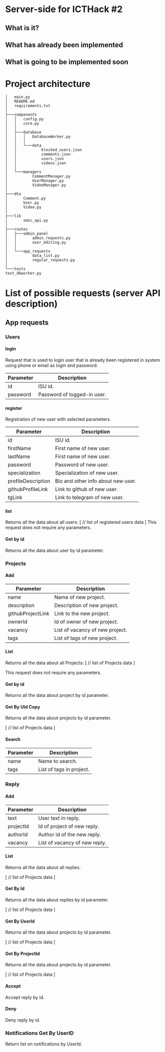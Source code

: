 # Server-side for ICTHack #2

## What is it?

## What has already been implemented

## What is going to be implemented soon

# Project architecture
```
│   main.py
│   README.md
│   requirements.txt
│
├───components
│   │   config.py
│   │   core.py
│   │
│   ├───database
│   │   │   DatabaseWorker.py
│   │   │
│   │   └───data
│   │           blocked_users.json
│   │           comments.json
│   │           users.json
│   │           videos.json
│   │    
│   └───managers
│           CommentManager.py
│           UserManager.py
│           VideoManager.py
│
├───dto
│       Comment.py
│       User.py
│       Video.py
│    
├───lib
│       smsc_api.py
│
├───routes
│   ├───admin_panel
│   │       admin_requests.py
│   │       user_editing.py
│   │
│   └───app_requests
│           data_list.py
│           regular_requests.py
│       
└───tests
test_dbworker.py
```
# List of possible requests (server API description)

## App requests

### Users

#### login

Request that is used to login user that is already been registered in system using phone or email as login and password.

Parameter | Description
----------|-------
id        | ISU id.
password  | Password of logged-in user.

#### register

Registration of new user with selected parameters.

Parameter          | Description
-------------------|-------
id                 | ISU id.
firstName          | First name of new user.
lastName           | First name of new user.
password           | Password of new user.  
specialization     | Specialization of new user.
profileDescription | Bio and other info about new user.
githubProfileLink  | Link to github of new user.
tgLink             | Link to telegram of new user.

#### list

Returns all the data about all users:
[
// list of registered users data
]
This request does not require any parameters.

#### Get by id

Returns all the data about user by id parameter.

### Projects

#### Add

Parameter          | Description
-------------------|-------
name               | Name of new project.
description        | Description of new project.
githubProjectLink  | Link to the new project.
ownerId            | Id of owner of new project.
vacancy            | List of vacancy of new project.
tags               | List of tags of new project.

#### List

Returns all the data about all Projects:
[
// list of Projects data
]

This request does not require any parameters.

#### Get by id

Returns all the data about project by id parameter.

#### Get By UId Copy

Returns all the data about projects by id parameter.

[
// list of Projects data
]

#### Search

Parameter          | Description
-------------------|-------
name               | Name to search.
tags               | List of tags in project.

### Reply

#### Add

Parameter          | Description
-------------------|-------
text               | User text in reply.
projectId          | Id of project of new reply.
authorId           | Author id of the new reply.
vacancy            | List of vacancy of new reply.

#### List

Returns all the data about all replies.

[
// list of Projects data
]

#### Get By Id

Returns all the data about replies by id parameter.

[
// list of Projects data
]

#### Get By UserId

Returns all the data about projects by id parameter.

[
// list of Projects data
]

#### Get By ProjectId

Returns all the data about projects by id parameter.

[
// list of Projects data
]

#### Accept

Accept reply by id.

#### Deny

Deny reply by id.

### Notifications Get By UserID

Return list on notifications by UserId.